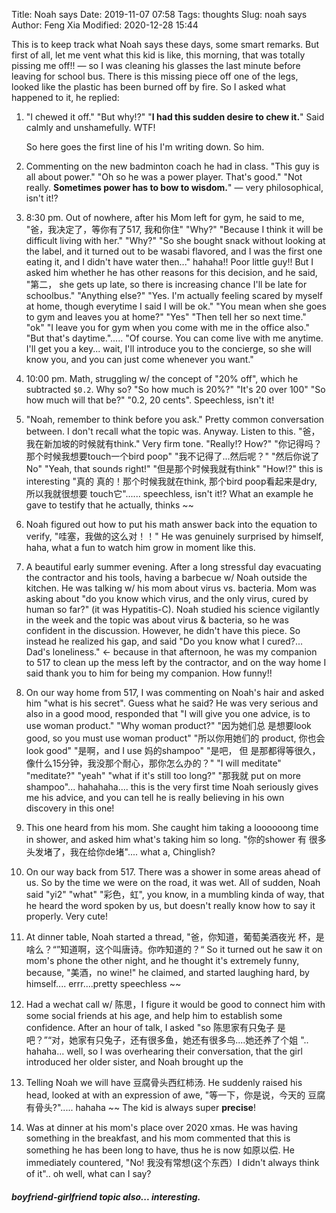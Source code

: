 Title: Noah says
Date: 2019-11-07 07:58
Tags: thoughts
Slug: noah says
Author: Feng Xia
Modified: 2020-12-28 15:44

This is to keep track what Noah says these days, some smart
remarks. But first of all, let me vent what this kid is like, this
morning, that was totally pissing me off!! &mdash; so I was cleaning
his glasses the last minute before leaving for school bus. There is
this missing piece off one of the legs, looked like the plastic has
been burned off by fire. So I asked what happened to it, he replied:

1. "I chewed it off." "But why!?" "**I had this sudden desire to chew
   it.**" Said calmly and unshamefully. WTF!

     So here goes the first line of his I'm writing down. So him.

2. Commenting on the new badminton coach he had in class. "This guy is
   all about power." "Oh so he was a power player. That's good."  "Not
   really. **Sometimes power has to bow to wisdom.**" &mdash; very
   philosophical, isn't it!?

3. 8:30 pm. Out of nowhere, after his Mom left for gym, he said to me,
   "爸，我决定了，等你有了517, 我和你住" "Why?" "Because I think it
   will be difficult living with her." "Why?" "So she bought snack
   without looking at the label, and it turned out to be wasabi
   flavored, and I was the first one eating it, and I didn't have
   water then..."  hahaha!! Poor little guy!! But I asked him whether
   he has other reasons for this decision, and he said, "第二， she
   gets up late, so there is increasing chance I'll be late for
   schoolbus."  "Anything else?" "Yes. I'm actually feeling scared by
   myself at home, though everytime I said I will be ok." "You mean
   when she goes to gym and leaves you at home?" "Yes" "Then tell her
   so next time." "ok" "I leave you for gym when you come with me in
   the office also." "But that's daytime."..... "Of course. You can
   come live with me anytime. I'll get you a key... wait, I'll
   introduce you to the concierge, so she will know you, and you can
   just come whenever you want."

4. 10:00 pm. Math, struggling w/ the concept of "20% off", which he
   subtracted `$0.2`. Why so? "So how much is 20%?" "It's 20 over 100"
   "So how much will that be?" "0.2, 20 cents". Speechless, isn't it!

5. "Noah, remember to think before you ask." Pretty common
   conversation between. I don't recall what the topic
   was. Anyway. Listen to this. "爸， 我在新加坡的时候就有think." Very
   firm tone. "Really!? How?" "你记得吗？那个时候我想要touch一个bird
   poop" "我不记得了...然后呢？" "然后你说了No" "Yeah, that sounds
   right!" "但是那个时候我就有think" "How!?" this is interesting "真的
   真的！那个时候我就在think, 那个bird poop看起来是dry, 所以我就很想要
   touch它"...... speechless, isn't it!? What an example he gave to
   testify that he actually, thinks ~~

6. Noah figured out how to put his math answer back into the equation
   to verify, "哇塞，我做的这么对！！" He was genuinely surprised by
   himself, haha, what a fun to watch him grow in moment like this.

7. A beautiful early summer evening. After a long stressful day
   evacuating the contractor and his tools, having a barbecue w/ Noah
   outside the kitchen. He was talking w/ his mom about virus
   vs. bacteria. Mom was asking about "do you know which virus, and
   the only virus, cured by human so far?" (it was Hypatitis-C). Noah
   studied his science vigilantly in the week and the topic was about
   virus & bacteria, so he was confident in the discussion. However,
   he didn't have this piece. So instead he realized his gap, and said
   "Do you know what I cured?... Dad's loneliness." &larr; because in
   that afternoon, he was my companion to 517 to clean up the mess
   left by the contractor, and on the way home I said thank you to him
   for being my companion. How funny!!

8. On our way home from 517, I was commenting on Noah's hair and asked
   him "what is his secret". Guess what he said? He was very serious
   and also in a good mood, responded that "I will give you one
   advice, is to use woman product." "Why woman product?" "因为她们总
   是想要look good, so you must use woman product" "所以你用她们的
   product, 你也会look good" "是啊，and I use 妈的shampoo" "是吧， 但
   是那都得等很久，像什么15分钟，我没那个耐心，那你怎么办的？" "I will
   meditate" "meditate?" "yeah" "what if it's still too long?" "那我就
   put on more shampoo"... hahahaha.... this is the very first time
   Noah seriously gives me his advice, and you can tell he is really
   believing in his own discovery in this one!

9. This one heard from his mom. She caught him taking a loooooong time
   in shower, and asked him what's taking him so long. "你的shower 有
   很多头发堵了，我在给你de堵".... what a, Chinglish?

10. On our way back from 517. There was a shower in some areas ahead
    of us. So by the time we were on the road, it was wet. All of
    sudden, Noah said "yi2" "what" "彩色，虹", you know, in a mumbling
    kinda of way, that he heard the word spoken by us, but doesn't
    really know how to say it properly. Very cute!

11. At dinner table, Noah started a thread, "爸，你知道，葡萄美酒夜光
    杯，是啥么？“”知道啊，这个叫唐诗。你咋知道的？“ So it turned out
    he saw it on mom's phone the other night, and he thought it's
    extremely funny, because, "美酒，no wine!" he claimed, and started
    laughing hard, by himself.... errr....pretty speechless ~~

12. Had a wechat call w/ 陈思，I figure it would be good to connect
    him with some social friends at his age, and help him to establish
    some confidence. After an hour of talk, I asked "so 陈思家有只兔子
    是吧？”“对，她家有只兔子，还有很多鱼，她还有很多鸟....她还养了个姐
    ".. hahaha... well, so I was overhearing their conversation, that
    the girl introduced her older sister, and Noah brought up the

13. Telling Noah we will have 豆腐骨头西红柿汤. He suddenly raised his
    head, looked at with an expression of awe, "等一下，你是说，今天的
    豆腐有骨头?"..... hahaha ~~ The kid is always super **precise**!

14. Was at dinner at his mom's place over 2020 xmas. He was having
    something in the breakfast, and his mom commented that this is
    something he has been long to have, thus he is now 如原以偿. He
    immediately countered, "No! 我没有常想(这个东西）I didn't always
    think of it".. oh well, what can I say?


##### boyfriend-girlfriend topic also... interesting. #####
